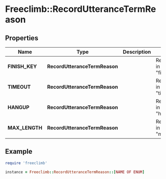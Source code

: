 # Freeclimb::RecordUtteranceTermReason

## Properties

| Name | Type | Description | Notes |
| ---- | ---- | ----------- | ----- |
| **FINISH_KEY** | **RecordUtteranceTermReason** |  | Represented in Ruby as "finishKey" |
| **TIMEOUT** | **RecordUtteranceTermReason** |  | Represented in Ruby as "timeout" |
| **HANGUP** | **RecordUtteranceTermReason** |  | Represented in Ruby as "hangup" |
| **MAX_LENGTH** | **RecordUtteranceTermReason** |  | Represented in Ruby as "maxLength" |

## Example

```ruby
require 'freeclimb'

instance = Freeclimb::RecordUtteranceTermReason::[NAME OF ENUM]
```

